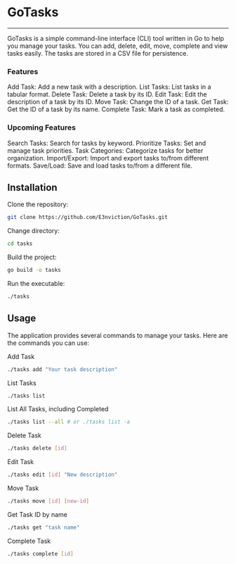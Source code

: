 # GoTasks
---
GoTasks is a simple command-line interface (CLI) tool written in Go to help you manage your tasks. You can add, delete, edit, move, complete and view tasks easily. The tasks are stored in a CSV file for persistence.

### Features
Add Task: Add a new task with a description.
List Tasks: List tasks in a tabular format.
Delete Task: Delete a task by its ID.
Edit Task: Edit the description of a task by its ID.
Move Task: Change the ID of a task.
Get Task: Get the ID of a task by its name.
Complete Task: Mark a task as completed.
### Upcoming Features
Search Tasks: Search for tasks by keyword.
Prioritize Tasks: Set and manage task priorities.
Task Categories: Categorize tasks for better organization.
Import/Export: Import and export tasks to/from different formats.
Save/Load: Save and load tasks to/from a different file.


## Installation
Clone the repository:
```bash
git clone https://github.com/E3nviction/GoTasks.git
```
Change directory:
```bash
cd tasks
```
Build the project:
```bash
go build -o tasks
```
Run the executable:
```bash
./tasks
```
## Usage
The application provides several commands to manage your tasks. Here are the commands you can use:

Add Task
```bash
./tasks add "Your task description"
```
List Tasks
```bash
./tasks list
```
List All Tasks, including Completed
```bash
./tasks list --all # or ./tasks list -a
```
Delete Task
```bash
./tasks delete [id]
```
Edit Task
```bash
./tasks edit [id] "New description"
```
Move Task
```bash
./tasks move [id] [new-id]
```
Get Task ID by name
```bash
./tasks get "task name"
```
Complete Task
```bash
./tasks complete [id]
```